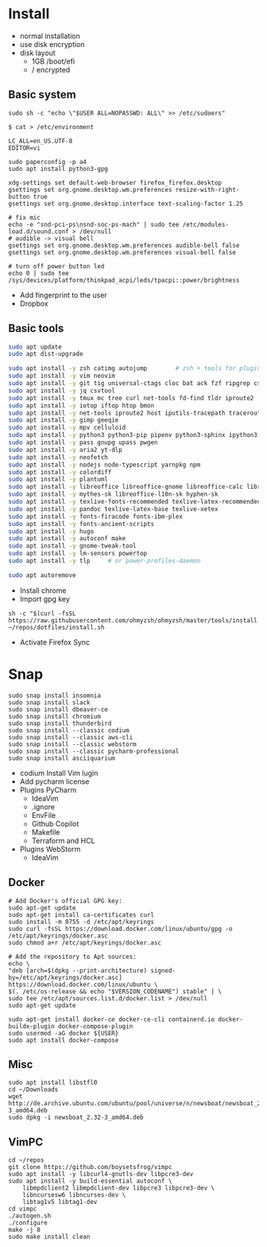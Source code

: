 # Install

* normal installation
* use disk encryption
* disk layout
    * 1GB /boot/efi
    * / encrypted

## Basic system

    sudo sh -c "echo \"$USER ALL=NOPASSWD: ALL\" >> /etc/sudoers"
    
    $ cat > /etc/environment

    LC_ALL=en_US.UTF-8
    EDITOR=vi
    
    sudo paperconfig -p a4
    sudo apt install python3-gpg
    
    xdg-settings set default-web-browser firefox_firefox.desktop
    gsettings set org.gnome.desktop.wm.preferences resize-with-right-button true
    gsettings set org.gnome.desktop.interface text-scaling-factor 1.25
    
    # fix mic
    echo -e "snd-pci-ps\nsnd-soc-ps-mach" | sudo tee /etc/modules-load.d/sound.conf > /dev/null
    # audible -> visual bell 
    gsettings set org.gnome.desktop.wm.preferences audible-bell false
    gsettings set org.gnome.desktop.wm.preferences visual-bell false
    
    # turn off power button led
    echo 0 | sudo tee /sys/devices/platform/thinkpad_acpi/leds/tpacpi::power/brightness
    
* Add fingerprint to the user
* Dropbox

## Basic tools


```sh
sudo apt update
sudo apt dist-upgrade

sudo apt install -y zsh catimg autojump        # zsh + tools for plugins
sudo apt install -y vim neovim 
sudo apt install -y git tig universal-ctags cloc bat ack fzf ripgrep cscope  make
sudo apt install -y jq csvtool
sudo apt install -y tmux mc tree curl net-tools fd-find tldr iproute2
sudo apt install -y iotop iftop htop bmon
sudo apt install -y net-tools iproute2 host iputils-tracepath traceroute
sudo apt install -y gimp geeqie
sudo apt install -y mpv celluloid
sudo apt install -y python3 python3-pip pipenv python3-sphinx ipython3
sudo apt install -y pass gnupg upass pwgen
sudo apt install -y aria2 yt-dlp
sudo apt install -y neofetch 
sudo apt install -y nodejs node-typescript yarnpkg npm
sudo apt install -y colordiff
sudo apt install -y plantuml 
sudo apt install -y libreoffice libreoffice-gnome libreoffice-calc libreoffice-writer libreoffice-gtk3
sudo apt install -y mythes-sk libreoffice-l10n-sk hyphen-sk
sudo apt install -y texlive-fonts-recommended texlive-latex-recommended 
sudo apt install -y pandoc texlive-latex-base texlive-xetex
sudo apt install -y fonts-firacode fonts-ibm-plex
sudo apt install -y fonts-ancient-scripts 
sudo apt install -y hugo
sudo apt install -y autoconf make
sudo apt install -y gnome-tweak-tool
sudo apt install -y lm-sensors powertop
sudo apt install -y tlp     # or power-profiles-daemon

sudo apt autoremove
```

* Install chrome
* Import gpg key
```
sh -c "$(curl -fsSL https://raw.githubusercontent.com/ohmyzsh/ohmyzsh/master/tools/install.sh)"
~/repos/dotfiles/install.sh
```
* Activate Firefox Sync
    

# Snap

    sudo snap install insomnia 
    sudo snap install slack
    sudo snap install dbeaver-ce
    sudo snap install chromium
    sudo snap install thunderbird
    sudo snap install --classic codium
    sudo snap install --classic aws-cli
    sudo snap install --classic webstorm
    sudo snap install --classic pycharm-professional
    sudo snap install asciiquarium
    
* codium
    Install Vim lugin
* Add pycharm license
* Plugins PyCharm
    * IdeaVim
    * .ignore
    * EnvFile
    * Github Copilot
    * Makefile
    * Terraform and HCL
* Plugins WebStorm
    * IdeaVim

        
## Docker
    
    # Add Docker's official GPG key:
    sudo apt-get update
    sudo apt-get install ca-certificates curl
    sudo install -m 0755 -d /etc/apt/keyrings
    sudo curl -fsSL https://download.docker.com/linux/ubuntu/gpg -o /etc/apt/keyrings/docker.asc
    sudo chmod a+r /etc/apt/keyrings/docker.asc

    # Add the repository to Apt sources:
    echo \
    "deb [arch=$(dpkg --print-architecture) signed-by=/etc/apt/keyrings/docker.asc] https://download.docker.com/linux/ubuntu \
    $(. /etc/os-release && echo "$VERSION_CODENAME") stable" | \
    sudo tee /etc/apt/sources.list.d/docker.list > /dev/null
    sudo apt-get update
    
    sudo apt-get install docker-ce docker-ce-cli containerd.io docker-buildx-plugin docker-compose-plugin
    sudo usermod -aG docker ${USER}
    sudo apt install docker-compose
    
    
## Misc
    
    sudo apt install libstfl0 
    cd ~/Downloads
    wget http://de.archive.ubuntu.com/ubuntu/pool/universe/n/newsboat/newsboat_2.32-3_amd64.deb
    sudo dpkg -i newsboat_2.32-3_amd64.deb
    
    
## VimPC

```
cd ~/repos
git clone https://github.com/boysetsfrog/vimpc
sudo apt install -y libcurl4-gnutls-dev libpcre3-dev 
sudo apt install -y build-essential autoconf \
    libmpdclient2 libmpdclient-dev libpcre3 libpcre3-dev \
    libncursesw6 libncurses-dev \
    libtag1v5 libtag1-dev
cd vimpc
./autogen.sh
./configure
make -j 8
sudo make install clean
```
